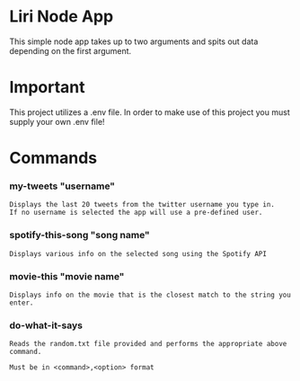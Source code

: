 # Liri Node App

This simple node app takes up to two arguments and spits out data depending on the first argument.

# Important
This project utilizes a .env file. In order to make use of this project you must supply your own .env file!


# Commands 

### my-tweets "username"
    Displays the last 20 tweets from the twitter username you type in.
    If no username is selected the app will use a pre-defined user.

###  spotify-this-song "song name"
    Displays various info on the selected song using the Spotify API

### movie-this "movie name"
    Displays info on the movie that is the closest match to the string you enter.

###  do-what-it-says
    Reads the random.txt file provided and performs the appropriate above command. 

    Must be in <command>,<option> format
